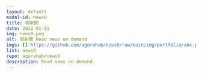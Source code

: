 ```yaml
---
layout: default
modal-id: news0
title: 零新聞
date: 2022-01-01
img: news0.png
alt: 零新聞 Read news on demand
imgs: [['https://github.com/agorahub/news0/raw/main/img/portfolio/abc.png', 'https://agora0.github.io/news/abc'], ['https://github.com/agorahub/news0/raw/main/img/portfolio/aj.png', 'https://agora0.github.io/news/aj'], ['https://github.com/agorahub/news0/raw/main/img/portfolio/bbc.png', 'https://agora0.github.io/news/bbc'], ['https://github.com/agorahub/news0/raw/main/img/portfolio/cna.png', 'https://agora0.github.io/news/cna'], ['https://github.com/agorahub/news0/raw/main/img/portfolio/dw.png', 'https://agora0.github.io/news/dw'], ['https://github.com/agorahub/news0/raw/main/img/portfolio/kyodo.png', 'https://agora0.github.io/news/kyodo'], ['https://github.com/agorahub/news0/raw/main/img/portfolio/nyt.png', 'https://agora0.github.io/news/nyt'], ['https://github.com/agorahub/news0/raw/main/img/portfolio/rfa.png', 'https://agora0.github.io/news/rfa'], ['https://github.com/agorahub/news0/raw/main/img/portfolio/rthk.png', 'https://agora0.github.io/news/rthk'], ['https://github.com/agorahub/news0/raw/main/img/portfolio/wsj.png', 'https://agora0.github.io/news/wsj']]
list: news0
repo: agorahub/news0
description: Read news on demand.
---
```

